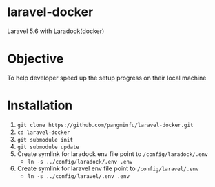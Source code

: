 # laravel-docker
Laravel 5.6 with Laradock(docker)
# Objective
To help developer speed up the setup progress on their local machine
# Installation
1. ```git clone https://github.com/pangminfu/laravel-docker.git```
2. ```cd laravel-docker```
3. ```git submodule init```
4. ```git submodule update```
5. Create symlink for laradock env file point to ```/config/laradock/.env```
    - ```ln -s ../config/laradock/.env .env```
6. Create symlink for laravel env file point to ```/config/laravel/.env```
    - ```ln -s ../config/laravel/.env .env```
